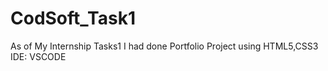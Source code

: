 # CodSoft_Task1
As of My Internship Tasks1 I had done Portfolio Project using HTML5,CSS3
IDE: VSCODE

